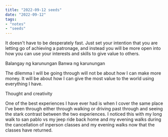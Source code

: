 ```yaml
---
title: "2022-09-12 seeds"
date: "2022-09-12"
tags:
- "notes"
- "seeds"
---
```


It doesn't have to be desperately fast. Just set your intention that you are letting go of achieving a patronage, and instead you will be more open into how you can use your interests and skills to give value to others.

Balangay ng karunungan
Banwa ng karunungan

The dilemma I will be going through will not be about how I can make more money. It will be about how I can give the most value to the world using everything I have.

Thought and creativity

One of the best experiences I have ever had is when I cover the same place I've been through either through walking or driving past through and seeing the stark contrast between the two experiences. I noticed this with my long walk to san pablo vs my jeep ride back home and my evening walks during the cancellation of inperson classes and my evening walks now that the classes have returned.